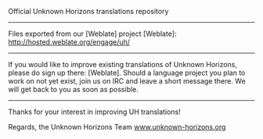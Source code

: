 Official Unknown Horizons translations repository

* * * * * * * * * * * * * * * * * * * * * * * * * * *

Files exported from our [Weblate] project
[Weblate]: http://hosted.weblate.org/engage/uh/

* * * * * * * * * * * * * * * * * * * * * * * * * * *

If you would like to improve existing translations of
Unknown Horizons, please do sign up there: [Weblate].
Should a language project you plan to work on not yet
exist, join us on IRC and leave a short message there.
We will get back to you as soon as possible.

* * * * * * * * * * * * * * * * * * * * * * * * * * *

Thanks for your interest in improving UH translations!

Regards, the Unknown Horizons Team
www.unknown-horizons.org
